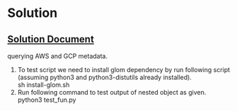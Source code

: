 # Solution

## <u>Solution Document</u>
 querying AWS and GCP metadata. 
 
 1. To test script we need to install glom dependency by run following script (assuming python3 and python3-distutils already installed).<br>
    sh install-glom.sh 
 2. Run following command to test output of nested object as given.<br>
    python3 test_fun.py
 




  
